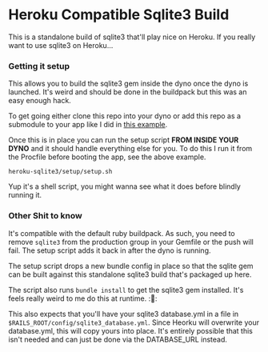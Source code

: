 # Heroku Compatible Sqlite3 Build

This is a standalone build of sqlite3 that'll play nice on Heroku. If you really want to use sqlite3 on Heroku...

### Getting it setup

This allows you to build the sqlite3 gem inside the dyno once the dyno is launched. It's weird and should be done in the buildpack but this was an easy enough hack. 

To get going either clone this repo into your dyno or add this repo as a submodule to your app like I did in [this example](https://github.com/stolt45/heroku-sqlite-example).

Once this is in place you can run the setup script **FROM INSIDE YOUR DYNO** and it should handle everything else for you. To do this I run it from the Procfile before booting the app, see the above example. 

`heroku-sqlite3/setup/setup.sh`

Yup it's a shell script, you might wanna see what it does before blindly running it.

### Other Shit to know

It's compatible with the default ruby buildpack. As such, you need to remove `sqlite3` from the production group in your Gemfile or the push will fail. The setup script adds it back in after the dyno is running.

The setup script drops a new bundle config in place so that the sqlite gem can be built against this standalone sqlite3 build that's packaged up here. 

The script also runs `bundle install` to get the sqlite3 gem installed. It's feels really weird to me do this at runtime. ::shrug::

This also expects that you'll have your sqlite3 database.yml in a file in `$RAILS_ROOT/config/sqlite3_database.yml`. Since Heorku will overwrite your database.yml, this will copy yours into place. It's entirely possible that this isn't needed and can just be done via the DATABASE_URL instead.


